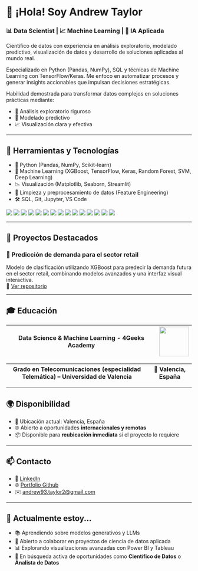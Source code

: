 # 👋 ¡Hola! Soy Andrew Taylor

### 📊 Data Scientist | 📈 Machine Learning | 🧠 IA Aplicada

Científico de datos con experiencia en análisis exploratorio, modelado predictivo, visualización de datos y desarrollo de soluciones aplicadas al mundo real.

Especializado en Python (Pandas, NumPy), SQL y técnicas de Machine Learning con TensorFlow/Keras. Me enfoco en automatizar procesos y generar insights accionables que impulsan decisiones estratégicas.

Habilidad demostrada para transformar datos complejos en soluciones prácticas mediante:
- 📌 Análisis exploratorio riguroso
- 🧠 Modelado predictivo
- 📈 Visualización clara y efectiva

---

## 🧰 Herramientas y Tecnologías

- 🐍 Python (Pandas, NumPy, Scikit-learn)
- 🤖 Machine Learning (XGBoost, TensorFlow, Keras, Random Forest, SVM, Deep Learning)
- 📉 Visualización (Matplotlib, Seaborn, Streamlit)
- 🧹 Limpieza y preprocesamiento de datos (Feature Engineering)
- 🛠️ SQL, Git, Jupyter, VS Code

<p align="left">
  <img src="https://img.shields.io/badge/Python-3776AB?style=flat-square&logo=python&logoColor=white"/>
  <img src="https://img.shields.io/badge/Pandas-150458?style=flat-square&logo=pandas&logoColor=white"/>
  <img src="https://img.shields.io/badge/NumPy-013243?style=flat-square&logo=numpy&logoColor=white"/>
  <img src="https://img.shields.io/badge/Scikit--Learn-F7931E?style=flat-square&logo=scikitlearn&logoColor=white"/>
  <img src="https://img.shields.io/badge/SQL-316192?style=flat-square&logo=postgresql&logoColor=white"/>
  <img src="https://img.shields.io/badge/Git-F05032?style=flat-square&logo=git&logoColor=white"/>
  <img src="https://img.shields.io/badge/Streamlit-FF4B4B?style=flat-square&logo=streamlit&logoColor=white"/>
  <img src="https://img.shields.io/badge/Matplotlib-11557C?style=flat-square&logo=matplotlib&logoColor=white"/>
  <img src="https://img.shields.io/badge/Seaborn-2C2D72?style=flat-square"/>
  <img src="https://img.shields.io/badge/TensorFlow-FF6F00?style=flat-square&logo=tensorflow&logoColor=white"/>
  <img src="https://img.shields.io/badge/Deep%20Learning-FF4088?style=flat-square"/>
  <img src="https://img.shields.io/badge/NLP-000000?style=flat-square"/>
  <img src="https://img.shields.io/badge/Boosting%20Algorithms-1E90FF?style=flat-square"/>
  <img src="https://img.shields.io/badge/Time%20Series-00BFFF?style=flat-square"/>
  <img src="https://img.shields.io/badge/Redes%20Neuronales-FFA500?style=flat-square"/>
</p>

---

## 📂 Proyectos Destacados

### 🔬 Predicción de demanda para el sector retail
Modelo de clasificación utilizando XGBoost para predecir la demanda futura en el sector retail, combinando modelos avanzados y una interfaz visual interactiva.  
🔗 [Ver repositorio](https://github.com/andtay/Machine_Learning_Based_Demand_Forecasting)

---

## 🎓 Educación


|**Data Science & Machine Learning - 4Geeks Academy** | <img src="https://digitalfuturesociety.com/app/uploads/2021/06/BDT_logo_becas_geeks_v2.jpg" width="80"/> |
|---------------------------------------------------------|--------------------------------------------------------------------------------------------|

|**Grado en Telecomunicaciones (especialidad Telemática) – Universidad de Valencia** |📍 Valencia, España |
|------------------------------------------------------------|------------------|

---

## 🌍 Disponibilidad

- 📍 Ubicación actual: Valencia, España  
- 🌐 Abierto a oportunidades **internacionales y remotas**  
- 📦 Disponible para **reubicación inmediata** si el proyecto lo requiere

---

## 📫 Contacto

- 💼 [LinkedIn](https://www.linkedin.com/in/andrewtaylorsoftwaredev/)
- 🌐 [Portfolio Github](https://github.com/andtay)
- ✉️ andrew93.taylor2@gmail.com

---

## 🧭 Actualmente estoy...

- 📚 Aprendiendo sobre modelos generativos y LLMs
- 🤝 Abierto a colaborar en proyectos de ciencia de datos aplicada
- 📊 Explorando visualizaciones avanzadas con Power BI y Tableau
- 🎯 En búsqueda activa de oportunidades como **Científico de Datos** o **Analista de Datos**

